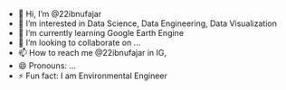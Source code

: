 - 👋 Hi, I’m @22ibnufajar
- 👀 I’m interested in Data Science, Data Engineering, Data Visualization
- 🌱 I’m currently learning Google Earth Engine
- 💞️ I’m looking to collaborate on ...
- 📫 How to reach me @22ibnufajar in IG, 
- 😄 Pronouns: ...
- ⚡ Fun fact: I am Environmental Engineer

<!---
22ibnufajar/22ibnufajar is a ✨ special ✨ repository because its `README.md` (this file) appears on your GitHub profile.
You can click the Preview link to take a look at your changes.
--->
